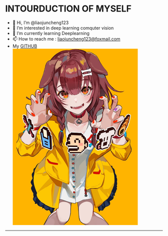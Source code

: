 # INTOURDUCTION OF MYSELF

- 👋 Hi, I’m @liaojuncheng123 
- 👀 I’m interested in deep learning comquter vision 
- 🌱 I’m currently learning Deeplearning
- 📫 How to reach me : liaojuncheng123@foxmail.com 
- My [GITHUB](https://github.com/liaojuncheng123)  
<img src='picture.jpg' width=400px><img>
***


<!---
liaojuncheng123/liaojuncheng123 is a ✨ special ✨ repository because its `README.md` (this file) appears on your GitHub profile.
You can click the Preview link to take a look at your changes.
--->
